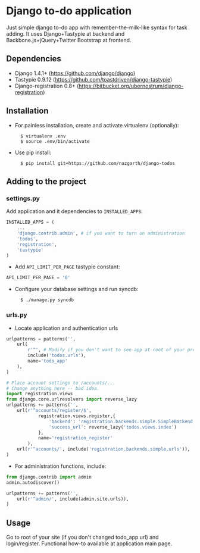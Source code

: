 # Django to-do application

Just simple django to-do app with remember-the-milk-like syntax for task adding. It uses Django+Tastypie at backend and Backbone.js+jQuery+Twitter Bootstrap at frontend.

## Dependencies

+ Django 1.4.1+ (https://github.com/django/django)
+ Tastypie 0.9.12 (https://github.com/toastdriven/django-tastypie)
+ Django-registration 0.8+ (https://bitbucket.org/ubernostrum/django-registration)

## Installation

+ For painless installation, create and activate virtualenv (optionally):
        
        $ virtualenv .env
        $ source .env/bin/activate

+ Use pip install:

        $ pip install git+https://github.com/nazgarth/django-todos

## Adding to the project

### settings.py

 Add application and it dependencies to `INSTALLED_APPS`:

```python
INSTALLED_APPS = (
    ...
    'django.contrib.admin', # if you want to turn on administration 
    'todos',
    'registration',
    'tastypie'
)
```

+ Add `API_LIMIT_PER_PAGE` tastypie constant:

```python
API_LIMIT_PER_PAGE = '0'
```

+ Configure your database settings and run syncdb:
        
        $ ./manage.py syncdb

### urls.py

+ Locate application and authentication urls

```python
urlpatterns = patterns('',
    url(
        r'^', # Modify if you don't want to see app at root of your project
        include('todos.urls'), 
        name='todo_app'
    ),
)

# Place account settings to /accounts/...
# Change anything here -- bad idea.
import registration.views
from django.core.urlresolvers import reverse_lazy
urlpatterns += patterns('',
    url(r'^accounts/register/$',
            registration.views.register,{
                'backend': 'registration.backends.simple.SimpleBackend',
                'success_url': reverse_lazy('todos.views.index')
            },
            name='registration_register' 
        ),
    url(r'^accounts/', include('registration.backends.simple.urls')),
)
```

+ For administration functions, include:

```python
from django.contrib import admin
admin.autodiscover()

urlpatterns += patterns('',
    url(r'^admin/', include(admin.site.urls)),
)
```

## Usage
Go to root of your site (if you don't changed todo_app url) and login/register. Functional how-to available at application main page.